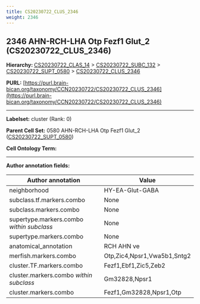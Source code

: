 ```yaml
---
title: CS20230722_CLUS_2346
weight: 2346
---
```

## 2346 AHN-RCH-LHA Otp Fezf1 Glut_2 (CS20230722_CLUS_2346)
<b>Hierarchy: </b>
[CS20230722_CLAS_14](../CS20230722_CLAS_14) >
[CS20230722_SUBC_132](../CS20230722_SUBC_132) >
[CS20230722_SUPT_0580](../CS20230722_SUPT_0580) >
[CS20230722_CLUS_2346](../CS20230722_CLUS_2346)

**PURL:** [https://purl.brain-bican.org/taxonomy/CCN20230722/CS20230722_CLUS_2346](https://purl.brain-bican.org/taxonomy/CCN20230722/CS20230722_CLUS_2346)

---


**Labelset:** cluster (Rank: 0)

**Parent Cell Set:** 0580 AHN-RCH-LHA Otp Fezf1 Glut_2 ([CS20230722_SUPT_0580](../CS20230722_SUPT_0580))



**Cell Ontology Term:** 

[MARKER GENES.]: #


---

[TRANSFERRED ANNOTATIONS.]: #


[AUTHOR ANNOTATION FIELDS.]: #


**Author annotation fields:**

| Author annotation | Value |
|-------------------|-------|
|neighborhood|HY-EA-Glut-GABA|
|subclass.tf.markers.combo|None|
|subclass.markers.combo|None|
|supertype.markers.combo _within subclass_|None|
|supertype.markers.combo|None|
|anatomical_annotation|RCH AHN ve|
|merfish.markers.combo|Otp,Zic4,Npsr1,Vwa5b1,Sntg2|
|cluster.TF.markers.combo|Fezf1,Ebf1,Zic5,Zeb2|
|cluster.markers.combo _within subclass_|Gm32828,Npsr1|
|cluster.markers.combo|Fezf1,Gm32828,Npsr1,Otp|
